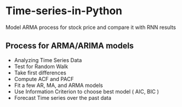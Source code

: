 # Time-series-in-Python

Model ARMA process for stock price and compare it with RNN results 

## Process for ARMA/ARIMA models

* Analyzing Time Series Data
* Test for Random Walk
* Take first differences
* Compute ACF and PACF
* Fit a few AR, MA, and ARMA models
* Use Information Criterion to choose best model ( AIC, BIC )
* Forecast Time series over the past data


